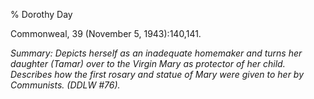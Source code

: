 % Dorothy Day

Commonweal, 39 (November 5, 1943):140,141.

*Summary: Depicts herself as an inadequate homemaker and turns her
daughter (Tamar) over to the Virgin Mary as protector of her child.
Describes how the first rosary and statue of Mary were given to her by
Communists. (DDLW \#76).*


